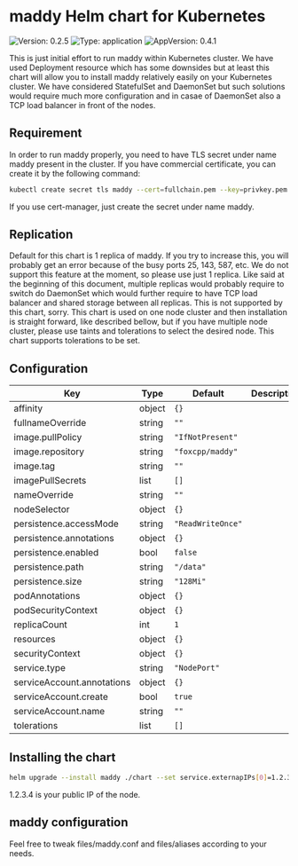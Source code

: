 # maddy Helm chart for Kubernetes

![Version: 0.2.5](https://img.shields.io/badge/Version-0.2.5-informational?style=flat-square) ![Type: application](https://img.shields.io/badge/Type-application-informational?style=flat-square) ![AppVersion: 0.4.1](https://img.shields.io/badge/AppVersion-0.4.1-informational?style=flat-square)

This is just initial effort to run maddy within Kubernetes cluster. We have used Deployment resource which has some downsides
but at least this chart will allow you to install maddy relatively easily on your Kubernetes cluster. We have considered
StatefulSet and DaemonSet but such solutions would require much more configuration and in casae of DaemonSet also a TCP
load balancer in front of the nodes.

## Requirement

In order to run maddy properly, you need to have TLS secret under name maddy present in the cluster. If you have commercial
certificate, you can create it by the following command:

```sh
kubectl create secret tls maddy --cert=fullchain.pem --key=privkey.pem
```

If you use cert-manager, just create the secret under name maddy.

## Replication

Default for this chart is 1 replica of maddy. If you try to increase this, you will probably get an error because of
the busy ports 25, 143, 587, etc. We do not support this feature at the moment, so please use just 1 replica. Like said
at the beginning of this document, multiple replicas would probably require to switch do DaemonSet which would further require
to have TCP load balancer and shared storage between all replicas. This is not supported by this chart, sorry.
This chart is used on one node cluster and then installation is straight forward, like described bellow, but if you have
multiple node cluster, please use taints and tolerations to select the desired node. This chart supports tolerations to
be set.

## Configuration

| Key                        | Type   | Default           | Description |
| -------------------------- | ------ | ----------------- | ----------- |
| affinity                   | object | `{}`              |             |
| fullnameOverride           | string | `""`              |             |
| image.pullPolicy           | string | `"IfNotPresent"`  |             |
| image.repository           | string | `"foxcpp/maddy"`  |             |
| image.tag                  | string | `""`              |             |
| imagePullSecrets           | list   | `[]`              |             |
| nameOverride               | string | `""`              |             |
| nodeSelector               | object | `{}`              |             |
| persistence.accessMode     | string | `"ReadWriteOnce"` |             |
| persistence.annotations    | object | `{}`              |             |
| persistence.enabled        | bool   | `false`           |             |
| persistence.path           | string | `"/data"`         |             |
| persistence.size           | string | `"128Mi"`         |             |
| podAnnotations             | object | `{}`              |             |
| podSecurityContext         | object | `{}`              |             |
| replicaCount               | int    | `1`               |             |
| resources                  | object | `{}`              |             |
| securityContext            | object | `{}`              |             |
| service.type               | string | `"NodePort"`      |             |
| serviceAccount.annotations | object | `{}`              |             |
| serviceAccount.create      | bool   | `true`            |             |
| serviceAccount.name        | string | `""`              |             |
| tolerations                | list   | `[]`              |             |

## Installing the chart

```sh
helm upgrade --install maddy ./chart --set service.externapIPs[0]=1.2.3.4
```

1.2.3.4 is your public IP of the node.

## maddy configuration

Feel free to tweak files/maddy.conf and files/aliases according to your needs.
